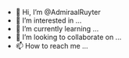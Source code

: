 - 👋 Hi, I’m @AdmiraalRuyter
- 👀 I’m interested in ...
- 🌱 I’m currently learning ...
- 💞️ I’m looking to collaborate on ...
- 📫 How to reach me ...

<!---
AdmiraalRuyter/AdmiraalRuyter is a ✨ special ✨ repository because its `README.md` (this file) appears on your GitHub profile.
You can click the Preview link to take a look at your changes.
--->
